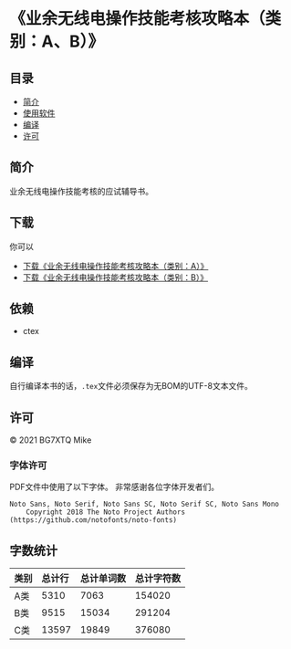 # 《业余无线电操作技能考核攻略本（类别：A、B）》

## 目录

* [简介](#简介)
* [使用软件](#使用软件)
* [编译](#编译)
* [许可](#许可)

## 简介

业余无线电操作技能考核的应试辅导书。

## 下载

你可以

- [下载《业余无线电操作技能考核攻略本（类别：A）》](https://github.com/mike2718/ham/releases)
- [下载《业余无线电操作技能考核攻略本（类别：B）》](https://github.com/mike2718/ham/releases)

## 依赖

- ctex

## 编译

自行编译本书的话，`.tex`文件必须保存为无BOM的UTF-8文本文件。

## 许可

&copy; 2021 BG7XTQ Mike

### 字体许可

PDF文件中使用了以下字体。
非常感谢各位字体开发者们。

```
Noto Sans, Noto Serif, Noto Sans SC, Noto Serif SC, Noto Sans Mono
    Copyright 2018 The Noto Project Authors (https://github.com/notofonts/noto-fonts)
```

## 字数统计

| 类别 | 总计行 | 总计单词数 | 总计字符数 |
| :---- | :---- | :---- | :---- |
| A类 | 5310 | 7063 | 154020 |
| B类 | 9515 | 15034 | 291204 |
| C类 | 13597 | 19849 | 376080 |
